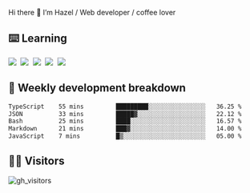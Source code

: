 
Hi there 👋 I’m Hazel / Web developer / coffee lover

## ⌨️ Learning

<samp>
 <a href="https://github.com/vuejs/core"><img src="https://api.iconify.design/logos:vue.svg" /></a>
  <a href="https://github.com/vuejs/core"><img src="https://api.iconify.design/logos:react.svg" /></a>
  <a href="https://github.com/vitejs/vite"><img src="https://api.iconify.design/logos:vitejs.svg" /></a>
  <a href="https://github.com/microsoft/TypeScript"><img src="https://api.iconify.design/logos:typescript-icon.svg" /></a> 
  <a href="https://github.com/unocss/unocss"><img src="https://api.iconify.design/logos:unocss.svg" /></a>
  

</samp>


## 🦀 Weekly development breakdown

<!--START_SECTION:waka-->

```txt
TypeScript    55 mins         █████████░░░░░░░░░░░░░░░░   36.25 %
JSON          33 mins         █████▓░░░░░░░░░░░░░░░░░░░   22.12 %
Bash          25 mins         ████░░░░░░░░░░░░░░░░░░░░░   16.57 %
Markdown      21 mins         ███▓░░░░░░░░░░░░░░░░░░░░░   14.00 %
JavaScript    7 mins          █▒░░░░░░░░░░░░░░░░░░░░░░░   05.00 %
```

<!--END_SECTION:waka-->
## 👬🏻 Visitors

![gh_visitors](https://profile-counter.glitch.me/Hazel-Lin/count.svg)


